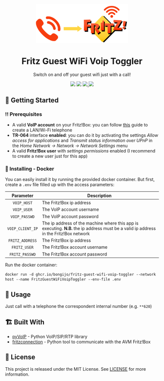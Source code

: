 <br />
<div align="center">
  <a href="https://github.com/othneildrew/Best-README-Template">
    <img src="./images/logo.png" alt="Logo" width="60%">
  </a>

<br />

<h1 align="center">Fritz Guest WiFi Voip Toggler</h1>

<p>
    Switch on and off your guest wifi just with a call!
  </p>

<img src="https://img.shields.io/badge/Python-FFD43B?style=for-the-badge&logo=python&logoColor=blue" />
  <img src="https://img.shields.io/badge/Docker-2CA5E0?style=for-the-badge&logo=docker&logoColor=white" />
  <a href='https://github.com/bongijo/FritzGuestWiFiVoipToggler/releases'>  
  <img src='https://img.shields.io/github/v/release/bongijo/FritzGuestWiFiVoipToggler?color=%23FDD835&label=version&style=for-the-badge'>
  </a>
  <a href='https://github.com/bongijo/FritzGuestWiFiVoipToggler/blob/master/LICENSE'>
  <img src='https://img.shields.io/github/license/bongijo/FritzGuestWiFiVoipToggler?style=for-the-badge'>
  </a>

</div>

## 🧰 Getting Started

### ‼ Prerequisites

- A valid **VoIP account** on your Fritz!Box: you can follow [this](https://en.avm.de/service/knowledge-base/dok/FRITZ-Box-7590/42_Registering-an-IP-telephone-with-the-FRITZ-Box-and-setting-it-up/) guide to create a LAN/Wi-Fi telephone
- **TR-064** interface **enabled**: you can do it by activating the settings *Allow access for applications* and *Transmit status information over UPnP* in the *Home Network -> Network -> Network Settings* menu
- A valid **Fritz!Box user** with *settings permissions* enabled (I recommend to create a new user just for this app)

### 🐳 Installing - Docker

You can easily install it by running the provided docker container.
But first, create a `.env` file filled up with the access parameters:

| Parameter        | Description                                                                                                                            |
|:----------------:| -------------------------------------------------------------------------------------------------------------------------------------- |
| `VOIP_HOST`      | The Fritz!Box ip address                                                                                                               |
| `VOIP_USER`      | The VoIP account username                                                                                                              |
| `VOIP_PASSWD`    | The VoIP account password                                                                                                              |
| `VOIP_CLIENT_IP` | The ip address of the machine where this app is executing. **N.B.** the ip address must be a valid ip address in the Fritz!Box network |
| `FRITZ_ADDRESS`  | The Fritz!Box ip address                                                                                                               |
| `FRITZ_USER`     | The Fritz!Box account username                                                                                                         |
| `FRITZ_PASSWD`   | The Fritz!Box account password                                                                                                         |

Run the docker container:

```shell
docker run -d ghcr.io/bongijo/fritz-guest-wifi-voip-toggler --network host --name FritzGuestWiFiVoipToggler --env-file .env
```

## 👀 Usage

Just call with a telephone the correspondent internal number (e.g. `**620`)

## 🏗 Built With

- [pyVoIP](https://github.com/tayler6000/pyVoIP) - Python VoIP/SIP/RTP library
- [fritzconnection](https://github.com/kbr/fritzconnection) - Python tool to communicate with the AVM Fritz!Box

## 📜 License

This project is released under the MIT License. See [LICENSE](https://github.com/bongijo/FritzGuestWiFiVoipToggler/blob/master/LICENSE) for more information.
